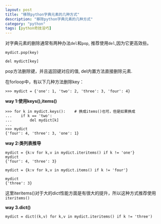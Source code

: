 ```yaml
---
layout: post
title: "移除python字典元素的几种方式"
description: "移除python字典元素的几种方式"
category: "python"
tags: [python奇技淫巧]
---
```


<p>对字典元素的删除通常有两种办法<code>del</code>和<code>pop</code>, 推荐使用<code>del</code>,因为它更高效些。</p>

<pre><code>mydict.pop(key)

del mydict[key]
</code></pre>

<p>pop方法删除键，并且返回键对应的值, del内置方法直接删除元素.</p>

<p>在forloop中，有以下几种方法删除key：</p>

<pre><code>&gt;&gt;&gt; mydict = {'one': 1, 'two': 2, 'three': 3, 'four': 4}
</code></pre>

<p><strong>way 1:使用keys(),items()</strong></p>

<pre><code>&gt;&gt;&gt; for k in mydict.keys():    # 换成items()也可，但是如果换成
...    if k == 'two':
...        del mydict[k]
...
&gt;&gt;&gt; mydict
{'four': 4, 'three': 3, 'one': 1}
</code></pre>

<p><strong>way 2:类列表推导</strong></p>

<pre><code>mydict = {k:v for k,v in mydict.iteritems() if k != 'one'}
mydict
{'four': 4, 'three': 3}

mydict = {k:v for k,v in mydict.items() if k != 'four'}

mydict
{'three': 3}
</code></pre>

<p>这里iteritems()对于大的dict性能方面是有很大的提升，所以这种方式推荐使用<code>iteritems()</code></p>

<p><strong>way 3.dict()</strong></p>

<pre><code>mydict = dict((k,v) for k,v in mydict.iteritems() if k != 'three')
</code></pre>
